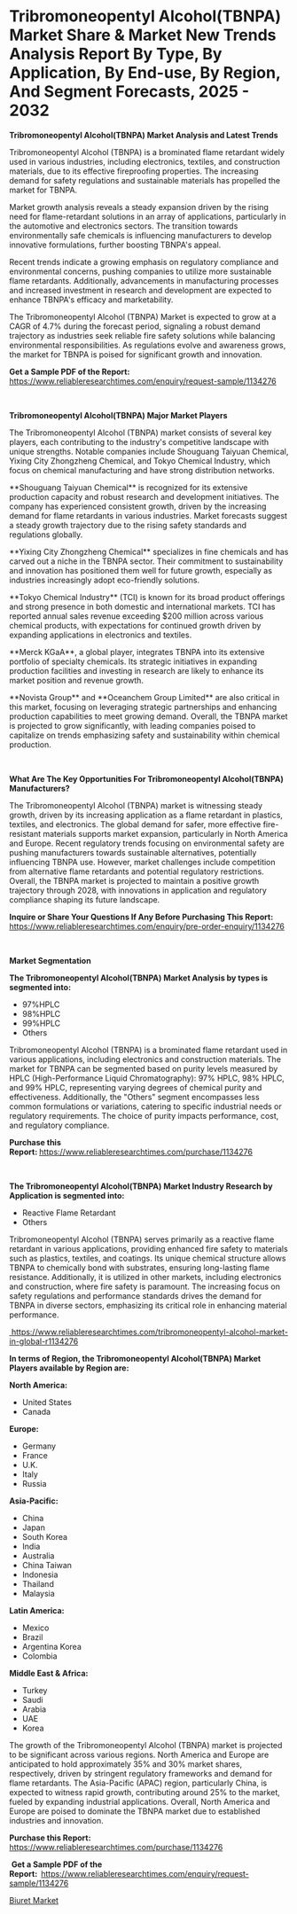 <p><h1>Tribromoneopentyl Alcohol(TBNPA) Market Share & Market New Trends Analysis Report By Type, By Application, By End-use, By Region, And Segment Forecasts, 2025 - 2032</h1></p><p><strong>Tribromoneopentyl Alcohol(TBNPA) Market Analysis and Latest Trends</strong></p>
<p><p>Tribromoneopentyl Alcohol (TBNPA) is a brominated flame retardant widely used in various industries, including electronics, textiles, and construction materials, due to its effective fireproofing properties. The increasing demand for safety regulations and sustainable materials has propelled the market for TBNPA. </p><p>Market growth analysis reveals a steady expansion driven by the rising need for flame-retardant solutions in an array of applications, particularly in the automotive and electronics sectors. The transition towards environmentally safe chemicals is influencing manufacturers to develop innovative formulations, further boosting TBNPA's appeal.</p><p>Recent trends indicate a growing emphasis on regulatory compliance and environmental concerns, pushing companies to utilize more sustainable flame retardants. Additionally, advancements in manufacturing processes and increased investment in research and development are expected to enhance TBNPA's efficacy and marketability. </p><p>The Tribromoneopentyl Alcohol (TBNPA) Market is expected to grow at a CAGR of 4.7% during the forecast period, signaling a robust demand trajectory as industries seek reliable fire safety solutions while balancing environmental responsibilities. As regulations evolve and awareness grows, the market for TBNPA is poised for significant growth and innovation.</p></p>
<p><strong>Get a Sample PDF of the Report:&nbsp;</strong> <a href="https://www.reliableresearchtimes.com/enquiry/request-sample/1134276?utm_campaign=3108&utm_medium=2&utm_source=Github&utm_content=ia&utm_term=25032025&utm_id=tribromoneopentyl-alcoholtbnpa">https://www.reliableresearchtimes.com/enquiry/request-sample/1134276</a></p>
<p>&nbsp;</p>
<p><strong>Tribromoneopentyl Alcohol(TBNPA) Major Market Players</strong></p>
<p><p>The Tribromoneopentyl Alcohol (TBNPA) market consists of several key players, each contributing to the industry's competitive landscape with unique strengths. Notable companies include Shouguang Taiyuan Chemical, Yixing City Zhongzheng Chemical, and Tokyo Chemical Industry, which focus on chemical manufacturing and have strong distribution networks.</p><p>**Shouguang Taiyuan Chemical** is recognized for its extensive production capacity and robust research and development initiatives. The company has experienced consistent growth, driven by the increasing demand for flame retardants in various industries. Market forecasts suggest a steady growth trajectory due to the rising safety standards and regulations globally.</p><p>**Yixing City Zhongzheng Chemical** specializes in fine chemicals and has carved out a niche in the TBNPA sector. Their commitment to sustainability and innovation has positioned them well for future growth, especially as industries increasingly adopt eco-friendly solutions.</p><p>**Tokyo Chemical Industry** (TCI) is known for its broad product offerings and strong presence in both domestic and international markets. TCI has reported annual sales revenue exceeding $200 million across various chemical products, with expectations for continued growth driven by expanding applications in electronics and textiles.</p><p>**Merck KGaA**, a global player, integrates TBNPA into its extensive portfolio of specialty chemicals. Its strategic initiatives in expanding production facilities and investing in research are likely to enhance its market position and revenue growth.</p><p>**Novista Group** and **Oceanchem Group Limited** are also critical in this market, focusing on leveraging strategic partnerships and enhancing production capabilities to meet growing demand. Overall, the TBNPA market is projected to grow significantly, with leading companies poised to capitalize on trends emphasizing safety and sustainability within chemical production.</p></p>
<p>&nbsp;</p>
<p><strong>What Are The Key Opportunities For Tribromoneopentyl Alcohol(TBNPA) Manufacturers?</strong></p>
<p><p>The Tribromoneopentyl Alcohol (TBNPA) market is witnessing steady growth, driven by its increasing application as a flame retardant in plastics, textiles, and electronics. The global demand for safer, more effective fire-resistant materials supports market expansion, particularly in North America and Europe. Recent regulatory trends focusing on environmental safety are pushing manufacturers towards sustainable alternatives, potentially influencing TBNPA use. However, market challenges include competition from alternative flame retardants and potential regulatory restrictions. Overall, the TBNPA market is projected to maintain a positive growth trajectory through 2028, with innovations in application and regulatory compliance shaping its future landscape.</p></p>
<p><strong>Inquire or Share Your Questions If Any Before Purchasing This Report:</strong> <a href="https://www.reliableresearchtimes.com/enquiry/pre-order-enquiry/1134276?utm_campaign=3108&utm_medium=2&utm_source=Github&utm_content=ia&utm_term=25032025&utm_id=tribromoneopentyl-alcoholtbnpa">https://www.reliableresearchtimes.com/enquiry/pre-order-enquiry/1134276</a></p>
<p>&nbsp;</p>
<p><strong>Market Segmentation</strong></p>
<p><strong>The Tribromoneopentyl Alcohol(TBNPA) Market Analysis by types is segmented into:</strong></p>
<p><ul><li>97%HPLC</li><li>98%HPLC</li><li>99%HPLC</li><li>Others</li></ul></p>
<p><p>Tribromoneopentyl Alcohol (TBNPA) is a brominated flame retardant used in various applications, including electronics and construction materials. The market for TBNPA can be segmented based on purity levels measured by HPLC (High-Performance Liquid Chromatography): 97% HPLC, 98% HPLC, and 99% HPLC, representing varying degrees of chemical purity and effectiveness. Additionally, the "Others" segment encompasses less common formulations or variations, catering to specific industrial needs or regulatory requirements. The choice of purity impacts performance, cost, and regulatory compliance.</p></p>
<p><strong>Purchase this Report:&nbsp;</strong><a href="https://www.reliableresearchtimes.com/purchase/1134276?utm_campaign=3108&utm_medium=2&utm_source=Github&utm_content=ia&utm_term=25032025&utm_id=tribromoneopentyl-alcoholtbnpa">https://www.reliableresearchtimes.com/purchase/1134276</a></p>
<p>&nbsp;</p>
<p><strong>The Tribromoneopentyl Alcohol(TBNPA) Market Industry Research by Application is segmented into:</strong></p>
<p><ul><li>Reactive Flame Retardant</li><li>Others</li></ul></p>
<p><p>Tribromoneopentyl Alcohol (TBNPA) serves primarily as a reactive flame retardant in various applications, providing enhanced fire safety to materials such as plastics, textiles, and coatings. Its unique chemical structure allows TBNPA to chemically bond with substrates, ensuring long-lasting flame resistance. Additionally, it is utilized in other markets, including electronics and construction, where fire safety is paramount. The increasing focus on safety regulations and performance standards drives the demand for TBNPA in diverse sectors, emphasizing its critical role in enhancing material performance.</p></p>
<p><a href="https://www.reliableresearchtimes.com/tribromoneopentyl-alcohol-market-in-global-r1134276?utm_campaign=3108&utm_medium=2&utm_source=Github&utm_content=ia&utm_term=25032025&utm_id=tribromoneopentyl-alcoholtbnpa">&nbsp;https://www.reliableresearchtimes.com/tribromoneopentyl-alcohol-market-in-global-r1134276</a></p>
<p><strong>In terms of Region, the Tribromoneopentyl Alcohol(TBNPA) Market Players available by Region are:</strong></p>
<p>
    <p> <strong> North America: </strong>
        <ul>
            <li>United States</li>
            <li>Canada</li>
        </ul>
        </p> 
    <p> <strong> Europe: </strong>
        <ul>
            <li>Germany</li>
            <li>France</li>
            <li>U.K.</li>
            <li>Italy</li>
            <li>Russia</li>
        </ul>
        </p> 
    <p> <strong> Asia-Pacific: </strong>
        <ul>
            <li>China</li>
            <li>Japan</li>
            <li>South Korea</li>
            <li>India</li>
            <li>Australia</li>
            <li>China Taiwan</li>
            <li>Indonesia</li>
            <li>Thailand</li>
            <li>Malaysia</li>
        </ul>
        </p> 
    <p> <strong> Latin America: </strong>
        <ul>
            <li>Mexico</li>
            <li>Brazil</li>
            <li>Argentina Korea</li>
            <li>Colombia</li>
        </ul>
        </p> 
    <p> <strong> Middle East & Africa: </strong>
        <ul>
            <li>Turkey</li>
            <li>Saudi</li>
            <li>Arabia</li>
            <li>UAE</li>
            <li>Korea</li>
        </ul>
    </p>
    </p>
<p><p>The growth of the Tribromoneopentyl Alcohol (TBNPA) market is projected to be significant across various regions. North America and Europe are anticipated to hold approximately 35% and 30% market shares, respectively, driven by stringent regulatory frameworks and demand for flame retardants. The Asia-Pacific (APAC) region, particularly China, is expected to witness rapid growth, contributing around 25% to the market, fueled by expanding industrial applications. Overall, North America and Europe are poised to dominate the TBNPA market due to established industries and innovation.</p></p>
<p><strong>Purchase this Report: </strong><a href="https://www.reliableresearchtimes.com/purchase/1134276?utm_campaign=3108&utm_medium=2&utm_source=Github&utm_content=ia&utm_term=25032025&utm_id=tribromoneopentyl-alcoholtbnpa">https://www.reliableresearchtimes.com/purchase/1134276</a></p>
<p>&nbsp;<strong>Get a Sample PDF of the Report:&nbsp;&nbsp;</strong><a href="https://www.reliableresearchtimes.com/enquiry/request-sample/1134276?utm_campaign=3108&utm_medium=2&utm_source=Github&utm_content=ia&utm_term=25032025&utm_id=tribromoneopentyl-alcoholtbnpa">https://www.reliableresearchtimes.com/enquiry/request-sample/1134276</a></p>
<p><strong></strong></p>
<p><p><a href="https://github.com/lefiobakali/Market-Research-Report-List-1/blob/main/biuret-market.md?utm_campaign=3108&utm_medium=2&utm_source=Github&utm_content=ia&utm_term=25032025&utm_id=tribromoneopentyl-alcoholtbnpa">Biuret Market</a></p></p>